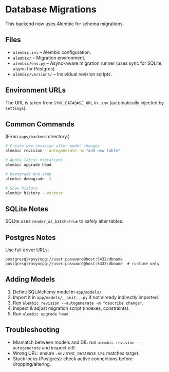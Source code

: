 # Database Migrations

This backend now uses Alembic for schema migrations.

## Files
- `alembic.ini` – Alembic configuration.
- `alembic/` – Migration environment.
- `alembic/env.py` – Async-aware migration runner (uses sync for SQLite, async for Postgres).
- `alembic/versions/` – Individual revision scripts.

## Environment URLs
The URL is taken from `SYNC_DATABASE_URL` in `.env` (automatically injected by `settings`).

## Common Commands
(From `apps/backend` directory.)

```bash
# Create new revision after model changes
alembic revision --autogenerate -m "add new table"

# Apply latest migrations
alembic upgrade head

# Downgrade one step
alembic downgrade -1

# Show history
alembic history --verbose
```

## SQLite Notes
SQLite uses `render_as_batch=True` to safely alter tables.

## Postgres Notes
Use full driver URLs:
```
postgresql+psycopg://user:password@host:5432/dbname
postgresql+asyncpg://user:password@host:5432/dbname  # runtime only
```

## Adding Models
1. Define SQLAlchemy model in `app/models/`.
2. Import it in `app/models/__init__.py` if not already indirectly imported.
3. Run `alembic revision --autogenerate -m "describe change"`.
4. Inspect & adjust migration script (indexes, constraints).
5. Run `alembic upgrade head`.

## Troubleshooting
- Mismatch between models and DB: run `alembic revision --autogenerate` and inspect diff.
- Wrong URL: ensure `.env` `SYNC_DATABASE_URL` matches target.
- Stuck locks (Postgres): check active connections before dropping/altering.
